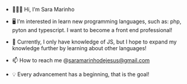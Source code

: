- 🙋🏽‍♀️ Hi, I’m Sara Marinho
 
- 🖥 I’m interested in learn new programming languages, such as: php, pyton and typescript. I want to become a front end professional!
  
- 🔎 Currently, I only have knowledge of JS, but I hope to expand my knowledge further by learning about other languages!

- 📫 How to reach me @saramarinhodejesus@gmail.com

- 💡 Every advancement has a beginning, that is the goal!


